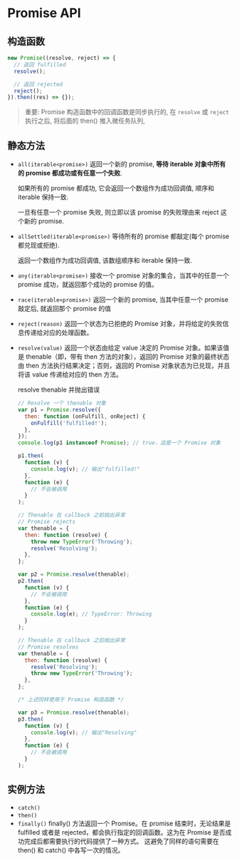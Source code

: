 # Promise API

## 构造函数

```js
new Promise((resolve, reject) => {
  // 返回 fulfilled
  resolve();

  // 返回 rejected
  reject();
}).then((res) => {});
```

> 重要: Promise 构造函数中的回调函数是同步执行的, 在 `resolve` 或 `reject` 执行之后, 将后面的 then() 推入微任务队列,

## 静态方法

- `all(iterable<promise>)`
  返回一个新的 promise, **等待 iterable 对象中所有的 promise 都成功或有任意一个失败**.

  如果所有的 promise 都成功, 它会返回一个数组作为成功回调值, 顺序和 iterable 保持一致.

  一旦有任意一个 promise 失败, 则立即以该 promise 的失败理由来 reject 这个新的 promise.

- `allSettled(iterable<promise>)`
  等待所有的 promise 都敲定(每个 promise 都兑现或拒绝).

  返回一个数组作为成功回调值, 该数组顺序和 iterable 保持一致.

- `any(iterable<promise>)`
  接收一个 promise 对象的集合，当其中的任意一个 promise 成功，就返回那个成功的 promise 的值。

- `race(iterable<promise>)`
  返回一个新的 promise, 当其中任意一个 promise 敲定后, 就返回那个 promise 的值

- `reject(reason)`
  返回一个状态为已拒绝的 Promise 对象，并将给定的失败信息传递给对应的处理函数。

- `resolve(value)`
  返回一个状态由给定 value 决定的 Promise 对象。如果该值是 thenable（即，带有 then 方法的对象），返回的 Promise 对象的最终状态由 then 方法执行结果决定；否则，返回的 Promise 对象状态为已兑现，并且将该 value 传递给对应的 then 方法。

  resolve thenable 并抛出错误

  ```js
  // Resolve 一个 thenable 对象
  var p1 = Promise.resolve({
    then: function (onFulfill, onReject) {
      onFulfill('fulfilled!');
    },
  });
  console.log(p1 instanceof Promise); // true，这是一个 Promise 对象

  p1.then(
    function (v) {
      console.log(v); // 输出"fulfilled!"
    },
    function (e) {
      // 不会被调用
    }
  );

  // Thenable 在 callback 之前抛出异常
  // Promise rejects
  var thenable = {
    then: function (resolve) {
      throw new TypeError('Throwing');
      resolve('Resolving');
    },
  };

  var p2 = Promise.resolve(thenable);
  p2.then(
    function (v) {
      // 不会被调用
    },
    function (e) {
      console.log(e); // TypeError: Throwing
    }
  );

  // Thenable 在 callback 之后抛出异常
  // Promise resolves
  var thenable = {
    then: function (resolve) {
      resolve('Resolving');
      throw new TypeError('Throwing');
    },
  };

  /* 上述同样使用于 Promise 构造函数 */

  var p3 = Promise.resolve(thenable);
  p3.then(
    function (v) {
      console.log(v); // 输出"Resolving"
    },
    function (e) {
      // 不会被调用
    }
  );
  ```

## 实例方法

- `catch()`
- `then()`
- `finally()`
  finally() 方法返回一个 Promise。在 promise 结束时，无论结果是 fulfilled 或者是 rejected，都会执行指定的回调函数。这为在 Promise 是否成功完成后都需要执行的代码提供了一种方式。
  这避免了同样的语句需要在 then() 和 catch() 中各写一次的情况。
